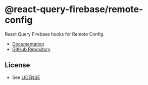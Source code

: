# @react-query-firebase/remote-config

React Query Firebase hooks for Remote Config.

- [Documentation](https://docs.page/invertase/react-query-firebase)
- [GitHub Repository](https://github.com/invertase/react-query-firebase)

## License

- See [LICENSE](/LICENSE)